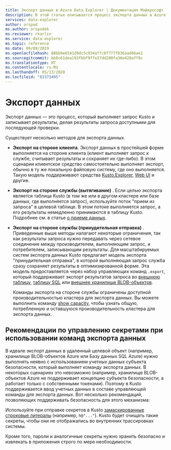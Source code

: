 ```yaml
---
title: Экспорт данных в Azure Data Explorer | Документация Майкрософт
description: В этой статье описывается процесс экспорта данных в Azure Data Explorer.
services: data-explorer
author: orspod
ms.author: orspodek
ms.reviewer: rkarlin
ms.service: data-explorer
ms.topic: reference
ms.date: 09/09/2019
ms.openlocfilehash: 88bb9e6541d9dc5c934affc8f777f836aad86ae1
ms.sourcegitcommit: bb8c61dea193fbbf9ffe37dd200fa36e428aff8c
ms.translationtype: HT
ms.contentlocale: ru-RU
ms.lasthandoff: 05/13/2020
ms.locfileid: "83373495"
---
```

# <a name="data-export"></a>Экспорт данных

Экспорт данных — это процесс, который выполняет запрос Kusto и записывает результаты, делая результаты запроса доступными для последующей проверки.

Существует несколько методов для экспорта данных.

* **Экспорт на стороне клиента**. Экспорт данных в простейшей форме выполняется на стороне клиента (клиент выполняет запрос к службе, считывает результаты и сохраняет их где-либо). В этом сценарии клиентское средство самостоятельно выполняет экспорт, обычно в ту же локальную файловую систему, где оно выполняется. Такую модель поддерживают средства [Kusto.Explorer](../../tools/kusto-explorer.md), [Web UI](../../../web-query-data.md) и другие.

* **Экспорт на стороне службы (вытягивание)** . Если целью экспорта является таблица Kusto (в том же или в другом кластере или базе данных, где выполняется запрос), используйте поток "прием из запроса" в целевой таблице. В этом потоке выполняется запрос, а его результаты немедленно принимаются в таблицу Kusto. Подробнее см. в статье [о приеме данных](../data-ingestion/index.md).



* **Экспорт на стороне службы (принудительная отправка)** . Приведенные выше методы налагают некоторые ограничения, так как результаты запроса нужно передавать через сетевое соединение между производителем, выполняющим запрос, и потребителем, записывающим результаты. Для масштабируемых систем экспорта данных Kusto предлагает модель экспорта "принудительная отправка", в которой выполняющая запрос служба сразу сохраняет результаты в оптимизированной форме. Эта модель предоставляется через набор управляющих команд `.export`, который поддерживает экспорт результатов запроса во [внешнюю таблицу](export-data-to-an-external-table.md), [таблицу SQL](export-data-to-sql.md) или [внешнее хранилище BLOB-объектов](export-data-to-storage.md).
  
  Команды экспорта на стороне службы ограничены доступной производительностью кластера для экспорта данных. 
  Вы можете выполнить команду [show capacity](../../management/diagnostics.md#show-capacity), чтобы узнать общую, потребленную и оставшуюся производительность кластера для экспорта данных.

## <a name="recommendations-for-secret-management-when-using-data-export-commands"></a>Рекомендации по управлению секретами при использовании команд экспорта данных

В идеале экспорт данных в удаленный целевой объект (например, хранилище BLOB-объектов Azure или Базу данных SQL Azure) нужно выполнять неявно с использованием учетных данных субъекта безопасности, который выполняет команду экспорта данных. В некоторых сценариях это невозможно (например, хранилище BLOB-объектов Azure не поддерживает концепцию субъекта безопасности, а работает только с собственными токенами). Поэтому в Kusto поддерживается ввод учетных данных в составе управляющей команды для экспорта данных. Вот несколько рекомендаций, позволяющих поддерживать безопасность для этого механизма:

Используйте при отправке секретов в Kusto [замаскированные строковые литералы](../../query/scalar-data-types/string.md#obfuscated-string-literals) (например, `h@"..."`).
Kusto будет очищать такие секреты, чтобы они не отображались во внутренних трассировках системы.

Кроме того, пароли и аналогичные секреты нужно хранить безопасно и извлекать в приложения строго по мере необходимости.
